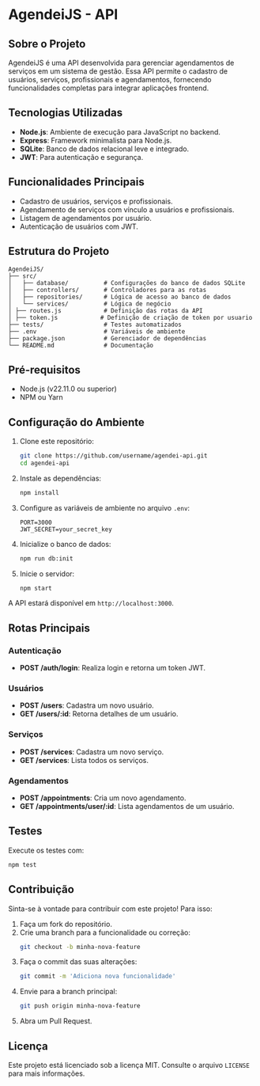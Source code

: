 # AgendeiJS - API

## Sobre o Projeto

AgendeiJS é uma API desenvolvida para gerenciar agendamentos de serviços em um sistema de gestão. Essa API permite o cadastro de usuários, serviços, profissionais e agendamentos, fornecendo funcionalidades completas para integrar aplicações frontend.

## Tecnologias Utilizadas

- **Node.js**: Ambiente de execução para JavaScript no backend.
- **Express**: Framework minimalista para Node.js.
- **SQLite**: Banco de dados relacional leve e integrado.
- **JWT**: Para autenticação e segurança.

## Funcionalidades Principais

- Cadastro de usuários, serviços e profissionais.
- Agendamento de serviços com vínculo a usuários e profissionais.
- Listagem de agendamentos por usuário.
- Autenticação de usuários com JWT.

## Estrutura do Projeto

```
AgendeiJS/
├── src/
│   ├── database/          # Configurações do banco de dados SQLite
│   ├── controllers/       # Controladores para as rotas
│   ├── repositories/      # Lógica de acesso ao banco de dados
│   └── services/          # Lógica de negócio
│ ├── routes.js            # Definição das rotas da API
│ ├── token.js            # Definição de criação de token por usuario
├── tests/                 # Testes automatizados
├── .env                   # Variáveis de ambiente
├── package.json           # Gerenciador de dependências
└── README.md              # Documentação
```

## Pré-requisitos

- Node.js (v22.11.0 ou superior)
- NPM ou Yarn

## Configuração do Ambiente

1. Clone este repositório:
   ```bash
   git clone https://github.com/username/agendei-api.git
   cd agendei-api
   ```

2. Instale as dependências:
   ```bash
   npm install
   ```

3. Configure as variáveis de ambiente no arquivo `.env`:
   ```env
   PORT=3000
   JWT_SECRET=your_secret_key
   ```

4. Inicialize o banco de dados:
   ```bash
   npm run db:init
   ```

5. Inicie o servidor:
   ```bash
   npm start
   ```

A API estará disponível em `http://localhost:3000`.

## Rotas Principais

### Autenticação
- **POST /auth/login**: Realiza login e retorna um token JWT.

### Usuários
- **POST /users**: Cadastra um novo usuário.
- **GET /users/:id**: Retorna detalhes de um usuário.

### Serviços
- **POST /services**: Cadastra um novo serviço.
- **GET /services**: Lista todos os serviços.

### Agendamentos
- **POST /appointments**: Cria um novo agendamento.
- **GET /appointments/user/:id**: Lista agendamentos de um usuário.

## Testes

Execute os testes com:
```bash
npm test
```

## Contribuição

Sinta-se à vontade para contribuir com este projeto! Para isso:

1. Faça um fork do repositório.
2. Crie uma branch para a funcionalidade ou correção:
   ```bash
   git checkout -b minha-nova-feature
   ```
3. Faça o commit das suas alterações:
   ```bash
   git commit -m 'Adiciona nova funcionalidade'
   ```
4. Envie para a branch principal:
   ```bash
   git push origin minha-nova-feature
   ```
5. Abra um Pull Request.

## Licença

Este projeto está licenciado sob a licença MIT. Consulte o arquivo `LICENSE` para mais informações.

